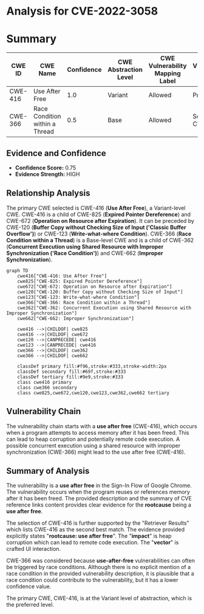 # Analysis for CVE-2022-3058

# Summary
| CWE ID | CWE Name | Confidence | CWE Abstraction Level | CWE Vulnerability Mapping Label | CWE-Vulnerability Mapping Notes |
|---|---|---|---|---|---|
| CWE-416 | Use After Free | 1.0 | Variant | Allowed | Primary CWE |
| CWE-366 | Race Condition within a Thread | 0.5 | Base | Allowed | Secondary CWE |

## Evidence and Confidence

*   **Confidence Score:** 0.75
*   **Evidence Strength:** HIGH

## Relationship Analysis
The primary CWE selected is CWE-416 (**Use After Free**), a Variant-level CWE. CWE-416 is a child of CWE-825 (**Expired Pointer Dereference**) and CWE-672 (**Operation on Resource after Expiration**). It can be preceded by CWE-120 (**Buffer Copy without Checking Size of Input ('Classic Buffer Overflow')**) or CWE-123 (**Write-what-where Condition**).
CWE-366 (**Race Condition within a Thread**) is a Base-level CWE and is a child of CWE-362 (**Concurrent Execution using Shared Resource with Improper Synchronization ('Race Condition')**) and CWE-662 (**Improper Synchronization**).

```mermaid
graph TD
    cwe416["CWE-416: Use After Free"]
    cwe825["CWE-825: Expired Pointer Dereference"]
    cwe672["CWE-672: Operation on Resource after Expiration"]
    cwe120["CWE-120: Buffer Copy without Checking Size of Input"]
    cwe123["CWE-123: Write-what-where Condition"]
    cwe366["CWE-366: Race Condition within a Thread"]
    cwe362["CWE-362: Concurrent Execution using Shared Resource with Improper Synchronization"]
    cwe662["CWE-662: Improper Synchronization"]
    
    cwe416 -->|CHILDOF| cwe825
    cwe416 -->|CHILDOF| cwe672
    cwe120 -->|CANPRECEDE| cwe416
    cwe123 -->|CANPRECEDE| cwe416
    cwe366 -->|CHILDOF| cwe362
    cwe366 -->|CHILDOF| cwe662
    
    classDef primary fill:#f96,stroke:#333,stroke-width:2px
    classDef secondary fill:#69f,stroke:#333
    classDef tertiary fill:#9e9,stroke:#333
    class cwe416 primary
    class cwe366 secondary
    class cwe825,cwe672,cwe120,cwe123,cwe362,cwe662 tertiary
```

## Vulnerability Chain
The vulnerability chain starts with a **use after free** (CWE-416), which occurs when a program attempts to access memory after it has been freed. This can lead to heap corruption and potentially remote code execution. A possible concurrent execution using a shared resource with improper synchronization (CWE-366) might lead to the use after free (CWE-416).

## Summary of Analysis
The vulnerability is a **use after free** in the Sign-In Flow of Google Chrome. The vulnerability occurs when the program reuses or references memory after it has been freed. The provided description and the summary of CVE reference links content provides clear evidence for the **rootcause** being a **use after free**.

The selection of CWE-416 is further supported by the "Retriever Results" which lists CWE-416 as the second best match. The evidence provided explicitly states "**rootcause: use after free**". The "**impact**" is heap corruption which can lead to remote code execution. The "**vector**" is crafted UI interaction.

CWE-366 was considered because **use-after-free** vulnerabilities can often be triggered by race conditions. Although there is no explicit mention of a race condition in the provided vulnerability description, it is plausible that a race condition could contribute to the vulnerability, but it has a lower confidence value.

The primary CWE, CWE-416, is at the Variant level of abstraction, which is the preferred level.